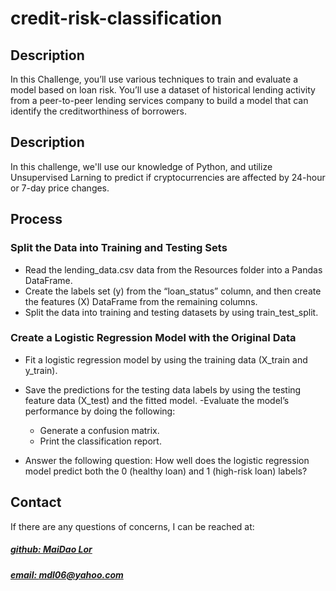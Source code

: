 # credit-risk-classification

## Description
In this Challenge, you’ll use various techniques to train and evaluate a model based on loan risk. You’ll use a dataset of historical lending activity from a peer-to-peer lending services company to build a model that can identify the creditworthiness of borrowers.

## Description
In this challenge, we'll use our knowledge of Python, and utilize Unsupervised Larning to predict if cryptocurrencies are affected by 24-hour or 7-day price changes.


##  Process

### Split the Data into Training and Testing Sets
- Read the lending_data.csv data from the Resources folder into a Pandas DataFrame.
- Create the labels set (y) from the “loan_status” column, and then create the features (X) DataFrame from the remaining columns.
- Split the data into training and testing datasets by using train_test_split.

### Create a Logistic Regression Model with the Original Data
- Fit a logistic regression model by using the training data (X_train and y_train).
- Save the predictions for the testing data labels by using the testing feature data (X_test) and the fitted model.
-Evaluate the model’s performance by doing the following:

    * Generate a confusion matrix.
    * Print the classification report.

- Answer the following question: How well does the logistic regression model predict both the 0 (healthy loan) and 1 (high-risk loan) labels?



## Contact
If there are any questions of concerns, I can be reached at:
##### [github: MaiDao Lor](https://github.com/MaiDaoLor)
##### [email: mdl06@yahoo.com](mailto:mdl06@yahoo.com)
